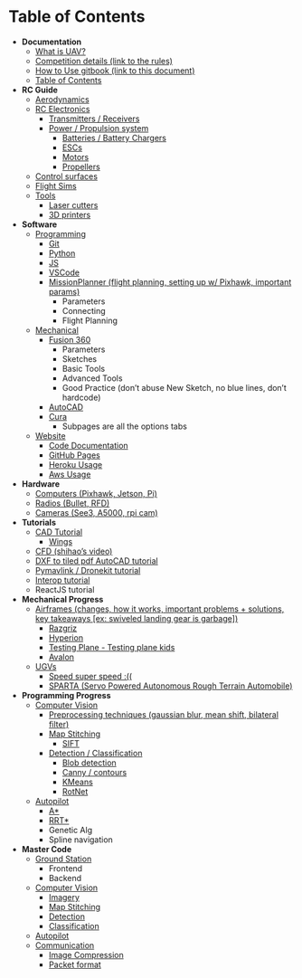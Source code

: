 # Table of Contents



* **Documentation**
  * [What is UAV?](what-is-tjuav.md)
  * [Competition details \(link to the rules\)](competition-details.md)
  * [How to Use gitbook \(link to this document\)](untitled.md)
  * [Table of Contents](table-of-contents.md)
* **RC Guide**
  * [Aerodynamics](../rc-guide/aerodynamics.md)
  * [RC Electronics](../rc-guide/rc-electronics/)
    * [Transmitters / Receivers](../rc-guide/rc-electronics/comms.md)
    * [Power / Propulsion system](../rc-guide/rc-electronics/power-propulsion-system/)
      * [Batteries / Battery Chargers](../rc-guide/rc-electronics/power-propulsion-system/batteries-battery-chargers.md)
      * [ESCs](../rc-guide/rc-electronics/power-propulsion-system/escs.md)
      * [Motors](../rc-guide/rc-electronics/power-propulsion-system/motors.md)
      * [Propellers](../rc-guide/rc-electronics/power-propulsion-system/propellers.md)
  * [Control surfaces](../rc-guide/control-surfaces.md)
  * [Flight Sims](../rc-guide/flight-sims.md)
  * [Tools](../rc-guide/tools/)
    * [Laser cutters](../rc-guide/tools/laser-cutter.md)
    * [3D printers](../rc-guide/tools/3d-printer.md)
* **Software**
  * [Programming](../software-1/programming/)
    * [Git](../software-1/programming/git.md)
    * [Python](../software-1/programming/python.md)
    * [JS](../software-1/programming/js.md)
    * [VSCode](../software-1/programming/vscode.md)
    * [MissionPlanner \(flight planning, setting up w/ Pixhawk, important params\)](../software-1/programming/mission-planner.md)
      * Parameters
      * Connecting
      * Flight Planning
  * [Mechanical](../software-1/mechanical/)
    * [Fusion 360](../software-1/mechanical/fusion360.md)
      * Parameters
      * Sketches
      * Basic Tools
      * Advanced Tools
      * Good Practice \(don’t abuse New Sketch, no blue lines, don’t hardcode\)
    * [AutoCAD](../software-1/mechanical/autocad.md)
    * [Cura](../software-1/mechanical/cura.md)
      * Subpages are all the options tabs
  * [Website](../software-1/website/)
    * [Code Documentation](../software-1/website/code-documentation.md)
    * [GitHub Pages](../software-1/website/github-pages.md)
    * [Heroku Usage](../software-1/website/heroku-usage.md)
    * [Aws Usage](../software-1/website/aws-usage.md)
* **Hardware**
  * [Computers \(Pixhawk, Jetson, Pi\)](../hardware-1/untitled.md)
  * [Radios \(Bullet, RFD\)](../hardware-1/radios.md)
  * [Cameras \(See3, A5000, rpi cam\)](../hardware-1/cameras.md)
* **Tutorials**
  * [CAD Tutorial](../tutorials-1/cad-tutorial/)
    * [Wings](../tutorials-1/cad-tutorial/wing-cad-tutorial.md)
  * [CFD \(shihao’s video\)](../tutorials-1/cfd-tutorial.md)
  * [DXF to tiled pdf AutoCAD tutorial](../tutorials-1/cad-tutorial/3d-cad-to-tiled-pdf.md)
  * [Pymavlink / Dronekit tutorial](../tutorials-1/programming-tutorials/pymavlink-dronekit-tutorial.md)
  * [Interop tutorial](../tutorials-1/programming-tutorials/interop-tutorial.md)
  * ReactJS tutorial
* **Mechanical Progress**
  * [Airframes \(changes, how it works, important problems + solutions, key takeaways \[ex: swiveled landing gear is garbage\]\)](../mechanical/airframes/)
    * [Razgriz](../mechanical/airframes/untitled.md)
    * [Hyperion](../mechanical/airframes/hyperion.md)
    * [Testing Plane - Testing plane kids](../mechanical/airframes/testing-plane.md)
    * [Avalon](../mechanical/airframes/avalon.md)
  * [UGVs](../mechanical/ugvs/)
    * [Speed  super speed :\(\(](../mechanical/ugvs/speed-speed-super-speed.md)
    * [SPARTA \(Servo Powered Autonomous Rough Terrain Automobile\)](../mechanical/ugvs/sparta-servo-powered-autonomous-rough-terrain-automobile.md)
* **Programming Progress**
  * [Computer Vision](../programming-progress/untitled/)
    * [Preprocessing techniques \(gaussian blur, mean shift, bilateral filter\)](../programming-progress/untitled/preprocessing-techniques.md)
    * [Map Stitching](../programming-progress/untitled/map-stitching/)
      * [SIFT](../programming-progress/untitled/map-stitching/sift.md)
    * [Detection / Classification](../programming-progress/untitled/detection-classification/)
      * [Blob detection](../programming-progress/untitled/detection-classification/blob-detection.md)
      * [Canny / contours](../programming-progress/untitled/detection-classification/canny-contours.md)
      * [KMeans](../programming-progress/untitled/detection-classification/kmeans.md)
      * [RotNet](../programming-progress/untitled/detection-classification/rotnet.md)
  * [Autopilot](../programming-progress/autopilot/)
    * [A\*](../programming-progress/autopilot/a.md)
    * [RRT\*](../programming-progress/autopilot/rrt.md)
    * Genetic Alg
    * Spline navigation
* **Master Code**
  * [Ground Station](../master-code/untitled/)
    * Frontend
    * Backend
  * [Computer Vision](../master-code/computer-vision/)
    * [Imagery](../master-code/computer-vision/image-capturing.md)
    * [Map Stitching](../master-code/computer-vision/map-stitching.md)
    * [Detection](../master-code/computer-vision/detection.md)
    * [Classification](../master-code/computer-vision/classification.md)
  * [Autopilot](../master-code/autopilot.md)
  * [Communication](../master-code/comms/)
    * [Image Compression](../master-code/comms/image-compression.md)
    * [Packet format](../master-code/comms/packet-format.md)

